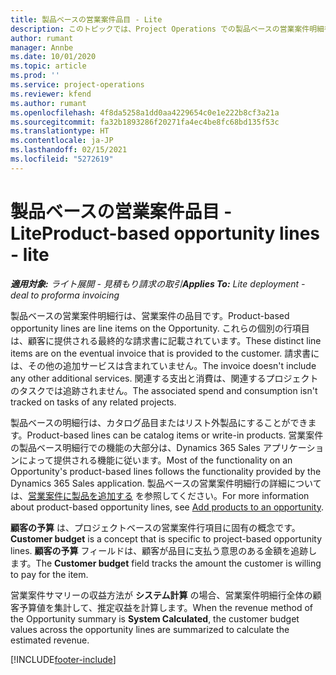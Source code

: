 ```yaml
---
title: 製品ベースの営業案件品目 - Lite
description: このトピックでは、Project Operations での製品ベースの営業案件明細行の品目について説明します。
author: rumant
manager: Annbe
ms.date: 10/01/2020
ms.topic: article
ms.prod: ''
ms.service: project-operations
ms.reviewer: kfend
ms.author: rumant
ms.openlocfilehash: 4f8da5258a1dd0aa4229654c0e1e222b8cf3a21a
ms.sourcegitcommit: fa32b1893286f20271fa4ec4be8fc68bd135f53c
ms.translationtype: HT
ms.contentlocale: ja-JP
ms.lasthandoff: 02/15/2021
ms.locfileid: "5272619"
---
```

# <a name="product-based-opportunity-lines---lite"></a><span data-ttu-id="b223e-103">製品ベースの営業案件品目 - Lite</span><span class="sxs-lookup"><span data-stu-id="b223e-103">Product-based opportunity lines - lite</span></span>

<span data-ttu-id="b223e-104">_**適用対象:** ライト展開 - 見積もり請求の取引_</span><span class="sxs-lookup"><span data-stu-id="b223e-104">_**Applies To:** Lite deployment - deal to proforma invoicing_</span></span>

<span data-ttu-id="b223e-105">製品ベースの営業案件明細行は、営業案件の品目です。</span><span class="sxs-lookup"><span data-stu-id="b223e-105">Product-based opportunity lines are line items on the Opportunity.</span></span> <span data-ttu-id="b223e-106">これらの個別の行項目は、顧客に提供される最終的な請求書に記載されています。</span><span class="sxs-lookup"><span data-stu-id="b223e-106">These distinct line items are on the eventual invoice that is provided to the customer.</span></span> <span data-ttu-id="b223e-107">請求書には、その他の追加サービスは含まれていません。</span><span class="sxs-lookup"><span data-stu-id="b223e-107">The invoice doesn't include any other additional services.</span></span> <span data-ttu-id="b223e-108">関連する支出と消費は、関連するプロジェクトのタスクでは追跡されません。</span><span class="sxs-lookup"><span data-stu-id="b223e-108">The associated spend and consumption isn't tracked on tasks of any related projects.</span></span>

<span data-ttu-id="b223e-109">製品ベースの明細行は、カタログ品目またはリスト外製品にすることができます。</span><span class="sxs-lookup"><span data-stu-id="b223e-109">Product-based lines can be catalog items or write-in products.</span></span> <span data-ttu-id="b223e-110">営業案件の製品ベース明細行での機能の大部分は、Dynamics 365 Sales アプリケーションによって提供される機能に従います。</span><span class="sxs-lookup"><span data-stu-id="b223e-110">Most of the functionality on an Opportunity's product-based lines follows the functionality provided by the Dynamics 365 Sales application.</span></span> <span data-ttu-id="b223e-111">製品ベースの営業案件明細行の詳細については、[営業案件に製品を追加する](https://docs.microsoft.com/dynamics365/sales-enterprise/add-products-opportunity) を参照してください。</span><span class="sxs-lookup"><span data-stu-id="b223e-111">For more information about product-based opportunity lines, see [Add products to an opportunity](https://docs.microsoft.com/dynamics365/sales-enterprise/add-products-opportunity).</span></span>

<span data-ttu-id="b223e-112">**顧客の予算** は、プロジェクトベースの営業案件行項目に固有の概念です。</span><span class="sxs-lookup"><span data-stu-id="b223e-112">**Customer budget** is a concept that is specific to project-based opportunity lines.</span></span> <span data-ttu-id="b223e-113">**顧客の予算** フィールドは、顧客が品目に支払う意思のある金額を追跡します。</span><span class="sxs-lookup"><span data-stu-id="b223e-113">The **Customer budget** field tracks the amount the customer is willing to pay for the item.</span></span>

<span data-ttu-id="b223e-114">営業案件サマリーの収益方法が **システム計算** の場合、営業案件明細行全体の顧客予算値を集計して、推定収益を計算します。</span><span class="sxs-lookup"><span data-stu-id="b223e-114">When the revenue method of the Opportunity summary is **System Calculated**, the customer budget values across the opportunity lines are summarized to calculate the estimated revenue.</span></span> 



[!INCLUDE[footer-include](../../includes/footer-banner.md)]